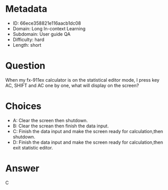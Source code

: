 # Metadata

- ID: 66ece358821e116aacb1dc08
- Domain: Long In-context Learning
- Subdomain: User guide QA
- Difficulty: hard
- Length: short

# Question

When my fx-911ex calculator is on the statistical editor mode, I press key AC, SHIFT and AC one by one, what will display on the screen?

# Choices

- A: Clear the screen then shutdown.
- B: Clear the screan then finish the data input.
- C: Finish the data input and make the screen ready for calculation,then shutdown.
- D: Finish the data input and make the screen ready for calculation,then exit statistic editor.

# Answer

C
